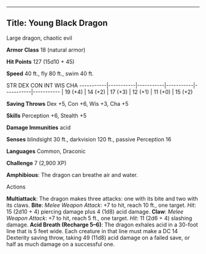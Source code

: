 -------------------------
Title: Young Black Dragon
-------------------------


Large dragon, chaotic evil

**Armor Class** 18 (natural armor)

**Hit Points** 127 (15d10 + 45)

**Speed** 40 ft., fly 80 ft., swim 40 ft.

  STR         DEX         CON         INT         WIS         CHA
  -----------|-----------|-----------|-----------|-----------|-----------
  | 19 (+4)   | 14 (+2)   | 17 (+3)   | 12 (+1)   | 11 (+0)   | 15 (+2)

**Saving Throws** Dex +5, Con +6, Wis +3, Cha +5

**Skills** Perception +6, Stealth +5

**Damage Immunities** acid

**Senses** blindsight 30 ft., darkvision 120 ft., passive Perception 16

**Languages** Common, Draconic

**Challenge** 7 (2,900 XP)


**Amphibious**: The dragon can breathe air and water.


Actions

**Multiattack**: The dragon makes three attacks: one with its bite
    and two with its claws.
**Bite**: *Melee Weapon Attack*: +7 to hit, reach 10 ft.,
    one target. *Hit*: 15 (2d10 + 4) piercing damage plus 4 (1d8)
    acid damage.
**Claw**: *Melee Weapon Attack*: +7 to hit, reach 5 ft., one target.
    *Hit*: 11 (2d6 + 4) slashing damage.
**Acid Breath (Recharge 5–6)**: The dragon exhales acid in a 30-foot
    line that is 5 feet wide. Each creature in that line must make a DC
    14 Dexterity saving throw, taking 49 (11d8) acid damage on a failed
    save, or half as much damage on a successful one.

